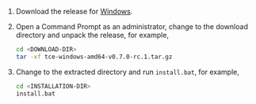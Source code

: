 1. Download the release for [Windows](https://github.com/vmware-tanzu/tce/releases/download/v0.7.0/tce-windows-amd64-v0.7.0.tar.gz).

1. Open a Command Prompt as an administrator, change to the download directory and unpack the release, for example,

    ```sh
    cd <DOWNLOAD-DIR>
    tar -xf tce-windows-amd64-v0.7.0-rc.1.tar.gz
    ```

1. Change to the extracted directory and run ``install.bat``, for example,

    ```sh
    cd <INSTALLATION-DIR>
    install.bat
    ```